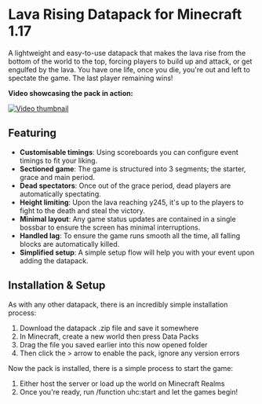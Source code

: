 # Lava Rising Datapack for Minecraft 1.17

A lightweight and easy-to-use datapack that makes the lava rise from the bottom of the world to the top, forcing players to build up and attack, or get engulfed by the lava. You have one life, once you die, you're out and left to spectate the game. The last player remaining wins!

**Video showcasing the pack in action:**

[![Video thumbnail](https://plexion.dev/versions/old/thumbnails/lava-rising.png)](https://youtu.be/yrCv6cWoLzg)

## Featuring

* **Customisable timings**: Using scoreboards you can configure event timings to fit your liking.
* **Sectioned game**: The game is structured into 3 segments; the starter, grace and main period.
* **Dead spectators**: Once out of the grace period, dead players are automatically spectating.
* **Height limiting**: Upon the lava reaching y245, it's up to the players to fight to the death and steal the victory.
* **Minimal layout**: Any game status updates are contained in a single bossbar to ensure the screen has minimal interruptions.
* **Handled lag**: To ensure the game runs smooth all the time, all falling blocks are automatically killed.
* **Simplified setup**: A simple setup flow will help you with your event upon adding the datapack.

## Installation & Setup

As with any other datapack, there is an incredibly simple installation process:

1. Download the datapack .zip file and save it somewhere
2. In Minecraft, create a new world then press Data Packs
3. Drag the file you saved earlier into this now opened folder
4. Then click the > arrow to enable the pack, ignore any version errors

Now the pack is installed, there is a simple process to start the game:

1. Either host the server or load up the world on Minecraft Realms
2. Once you're ready, run /function uhc:start and let the games begin!
